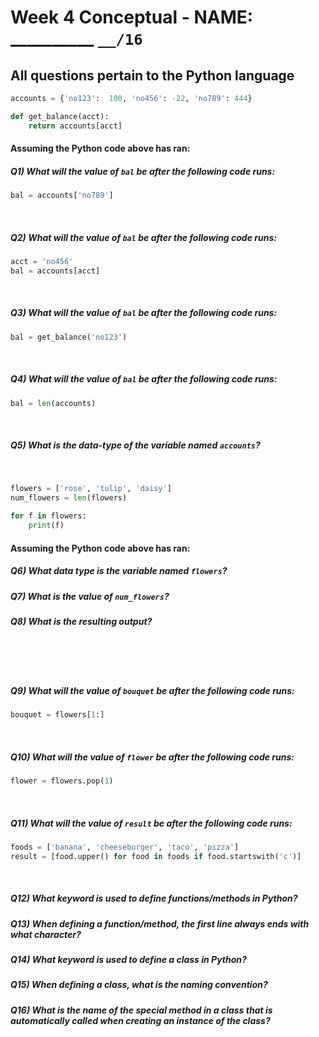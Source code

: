 # Week 4 Conceptual - NAME: __________ `__/16` 

## All questions pertain to the Python language

```python
accounts = {'no123':  100, 'no456': -22, 'no789': 444}

def get_balance(acct):
	return accounts[acct]

```
#### Assuming the Python code above has ran:

##### Q1) What will the value of `bal` be after the following code runs:

```python
bal = accounts['no789']
```
<br>

##### Q2) What will the value of `bal` be after the following code runs:

```python
acct = 'no456'
bal = accounts[acct]
```
<br>

##### Q3) What will the value of `bal` be after the following code runs:

```python
bal = get_balance('no123')
```
<br>

##### Q4) What will the value of `bal` be after the following code runs:
```python
bal = len(accounts)
```
<br>

##### Q5) What is the data-type of the variable named `accounts`?
<br>

```python
flowers = ['rose', 'tulip', 'daisy']
num_flowers = len(flowers)

for f in flowers:
	print(f)
```

#### Assuming the Python code above has ran:

##### Q6) What data type is the variable named `flowers`?

##### Q7) What is the value of `num_flowers`?

##### Q8) What is the resulting output?
<br><br><br>

##### Q9) What will the value of `bouquet` be after the following code runs:

```python
bouquet = flowers[1:]
```
<br>

##### Q10) What will the value of `flower` be after the following code runs:

```python
flower = flowers.pop(1)
```
<br>

##### Q11) What will the value of `result` be after the following code runs:

```python
foods = ['banana', 'cheeseburger', 'taco', 'pizza']
result = [food.upper() for food in foods if food.startswith('c')]
```
<br>

##### Q12) What _keyword_ is used to define functions/methods in Python?

##### Q13) When defining a function/method, the first line always ends with what character?

##### Q14) What _keyword_ is used to define a class in Python?

##### Q15) When defining a class, what is the naming convention?

##### Q16) What is the name of the special method in a class that is automatically called when creating an instance of the class?

